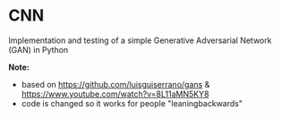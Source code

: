 
# CNN
Implementation and testing of a simple Generative Adversarial Network (GAN) in Python

**Note:**
- based on https://github.com/luisguiserrano/gans & https://www.youtube.com/watch?v=8L11aMN5KY8
- code is changed so it works for people "leaningbackwards"
